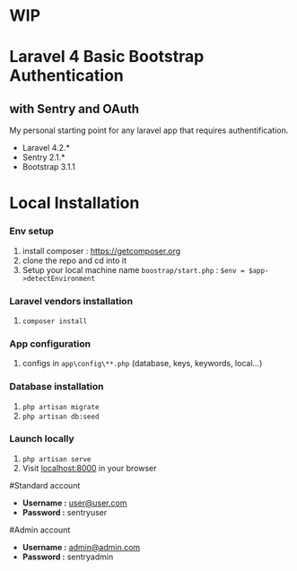 # WIP


# Laravel 4 Basic Bootstrap Authentication
## with Sentry and OAuth

My personal starting point for any laravel app that requires authentification.

- Laravel 4.2.*
- Sentry 2.1.*
- Bootstrap 3.1.1


# Local Installation

### Env setup

1. install composer : https://getcomposer.org
2. clone the repo and cd into it
3. Setup your local machine name `boostrap/start.php` : `$env = $app->detectEnvironment`

### Laravel vendors installation

1. `composer install`

### App configuration

1. configs in `app\config\**.php` (database, keys, keywords, local...)

### Database installation

1. `php artisan migrate`
2. `php artisan db:seed`

### Launch locally

1. `php artisan serve`
2. Visit [localhost:8000](http://localhost:8000) in your browser


#Standard account

- **Username :** user@user.com
- **Password :** sentryuser

#Admin account

- **Username :** admin@admin.com
- **Password :** sentryadmin